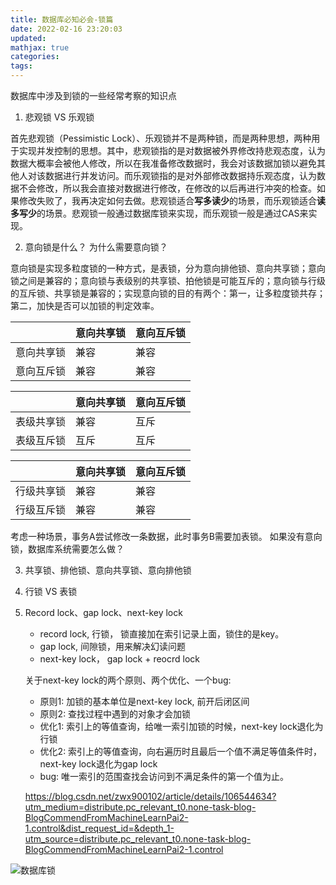 ```yaml
---
title: 数据库必知必会-锁篇
date: 2022-02-16 23:20:03
updated:
mathjax: true
categories:
tags: 
---
```


数据库中涉及到锁的一些经常考察的知识点


 1. 悲观锁 VS 乐观锁

首先悲观锁（Pessimistic Lock）、乐观锁并不是两种锁，而是两种思想，两种用于实现并发控制的思想。其中，悲观锁指的是对数据被外界修改持悲观态度，认为数据大概率会被他人修改，所以在我准备修改数据时，我会对该数据加锁以避免其他人对该数据进行并发访问。而乐观锁指的是对外部修改数据持乐观态度，认为数据不会修改，所以我会直接对数据进行修改，在修改的以后再进行冲突的检查。如果修改失败了，我再决定如何去做。悲观锁适合**写多读少**的场景，而乐观锁适合**读多写少**的场景。悲观锁一般通过数据库锁来实现，而乐观锁一般是通过CAS来实现。

 2. 意向锁是什么？ 为什么需要意向锁？

   意向锁是实现多粒度锁的一种方式，是表锁，分为意向排他锁、意向共享锁；意向锁之间是兼容的；意向锁与表级别的共享锁、拍他锁是可能互斥的；意向锁与行级的互斥锁、共享锁是兼容的；实现意向锁的目的有两个：第一，让多粒度锁共存；第二，加快是否可以加锁的判定效率。

|   | 意向共享锁  | 意向互斥锁|
|  ----  | ----  | ---- |
| 意向共享锁  | 兼容 | 兼容|
| 意向互斥锁 | 兼容|兼容|

|   | 意向共享锁  | 意向互斥锁|
|  ----  | ----  | ---- |
| 表级共享锁 | 兼容|互斥|
| 表级互斥锁 | 互斥|互斥|

|   | 意向共享锁  | 意向互斥锁|
|  ----  | ----  | ---- |
| 行级共享锁 | 兼容|兼容|
| 行级互斥锁 | 兼容|兼容|

考虑一种场景，事务A尝试修改一条数据，此时事务B需要加表锁。 如果没有意向锁，数据库系统需要怎么做？ 

 3. 共享锁、排他锁、意向共享锁、意向排他锁
 4. 行锁 VS 表锁
 5. Record lock、gap lock、next-key lock

    - record lock, 行锁， 锁直接加在索引记录上面，锁住的是key。
    - gap lock, 间隙锁，用来解决幻读问题
    - next-key lock， gap lock + reocrd lock

    关于next-key lock的两个原则、两个优化、一个bug:

    - 原则1: 加锁的基本单位是next-key lock, 前开后闭区间 
    - 原则2: 查找过程中遇到的对象才会加锁
    - 优化1: 索引上的等值查询，给唯一索引加锁的时候，next-key lock退化为行锁
    - 优化2: 索引上的等值查询，向右遍历时且最后一个值不满足等值条件时，next-key lock退化为gap lock
    - bug: 唯一索引的范围查找会访问到不满足条件的第一个值为止。

    https://blog.csdn.net/zwx900102/article/details/106544634?utm_medium=distribute.pc_relevant_t0.none-task-blog-BlogCommendFromMachineLearnPai2-1.control&dist_request_id=&depth_1-utm_source=distribute.pc_relevant_t0.none-task-blog-BlogCommendFromMachineLearnPai2-1.control

![数据库锁](https://images.gitbook.cn/c347e4d0-a1b6-11ea-97df-0d0e3bd6b465)
